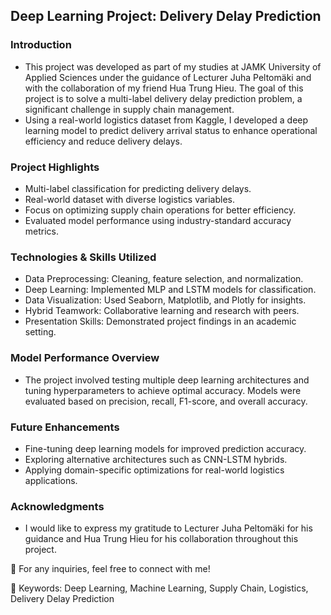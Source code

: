 ## Deep Learning Project: Delivery Delay Prediction

### Introduction

- This project was developed as part of my studies at JAMK University of Applied Sciences under the guidance of Lecturer Juha Peltomäki and with the collaboration of my friend Hua Trung Hieu. The goal of this project is to solve a multi-label delivery delay prediction problem, a significant challenge in supply chain management. 
- Using a real-world logistics dataset from Kaggle, I developed a deep learning model to predict delivery arrival status to enhance operational efficiency and reduce delivery delays.

### Project Highlights

- Multi-label classification for predicting delivery delays.
- Real-world dataset with diverse logistics variables.
- Focus on optimizing supply chain operations for better efficiency.
- Evaluated model performance using industry-standard accuracy metrics.

### Technologies & Skills Utilized
- Data Preprocessing: Cleaning, feature selection, and normalization.
- Deep Learning: Implemented MLP and LSTM models for classification.
- Data Visualization: Used Seaborn, Matplotlib, and Plotly for insights.
- Hybrid Teamwork: Collaborative learning and research with peers.
- Presentation Skills: Demonstrated project findings in an academic setting.

### Model Performance Overview

- The project involved testing multiple deep learning architectures and tuning hyperparameters to achieve optimal accuracy. Models were evaluated based on precision, recall, F1-score, and overall accuracy.

### Future Enhancements

- Fine-tuning deep learning models for improved prediction accuracy.
- Exploring alternative architectures such as CNN-LSTM hybrids.
- Applying domain-specific optimizations for real-world logistics applications.

### Acknowledgments

- I would like to express my gratitude to Lecturer Juha Peltomäki for his guidance and Hua Trung Hieu for his collaboration throughout this project.

📩 For any inquiries, feel free to connect with me!

📌 Keywords: Deep Learning, Machine Learning, Supply Chain, Logistics, Delivery Delay Prediction
